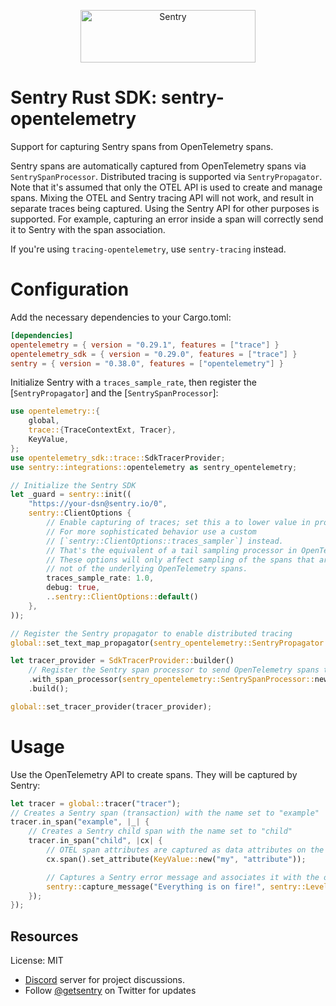 <p align="center">
  <a href="https://sentry.io/?utm_source=github&utm_medium=logo" target="_blank">
    <img src="https://sentry-brand.storage.googleapis.com/sentry-wordmark-dark-280x84.png" alt="Sentry" width="280" height="84">
  </a>
</p>

# Sentry Rust SDK: sentry-opentelemetry

Support for capturing Sentry spans from OpenTelemetry spans.

Sentry spans are automatically captured from OpenTelemetry spans via `SentrySpanProcessor`.
Distributed tracing is supported via `SentryPropagator`.
Note that it's assumed that only the OTEL API is used to create and manage spans.
Mixing the OTEL and Sentry tracing API will not work, and result in separate traces being captured.
Using the Sentry API for other purposes is supported.
For example, capturing an error inside a span will correctly send it to Sentry with the span association.

If you're using `tracing-opentelemetry`, use `sentry-tracing` instead.

# Configuration

Add the necessary dependencies to your Cargo.toml:

```toml
[dependencies]
opentelemetry = { version = "0.29.1", features = ["trace"] }
opentelemetry_sdk = { version = "0.29.0", features = ["trace"] }
sentry = { version = "0.38.0", features = ["opentelemetry"] }
```

Initialize Sentry with a `traces_sample_rate`, then register the [`SentryPropagator`] and the
[`SentrySpanProcessor`]:

```rust
use opentelemetry::{
    global,
    trace::{TraceContextExt, Tracer},
    KeyValue,
};
use opentelemetry_sdk::trace::SdkTracerProvider;
use sentry::integrations::opentelemetry as sentry_opentelemetry;

// Initialize the Sentry SDK
let _guard = sentry::init((
    "https://your-dsn@sentry.io/0",
    sentry::ClientOptions {
        // Enable capturing of traces; set this a to lower value in production.
        // For more sophisticated behavior use a custom
        // [`sentry::ClientOptions::traces_sampler`] instead.
        // That's the equivalent of a tail sampling processor in OpenTelemetry.
        // These options will only affect sampling of the spans that are sent to Sentry,
        // not of the underlying OpenTelemetry spans.
        traces_sample_rate: 1.0,
        debug: true,
        ..sentry::ClientOptions::default()
    },
));

// Register the Sentry propagator to enable distributed tracing
global::set_text_map_propagator(sentry_opentelemetry::SentryPropagator::new());

let tracer_provider = SdkTracerProvider::builder()
    // Register the Sentry span processor to send OpenTelemetry spans to Sentry
    .with_span_processor(sentry_opentelemetry::SentrySpanProcessor::new())
    .build();

global::set_tracer_provider(tracer_provider);
```

# Usage

Use the OpenTelemetry API to create spans. They will be captured by Sentry:

```rust
let tracer = global::tracer("tracer");
// Creates a Sentry span (transaction) with the name set to "example"
tracer.in_span("example", |_| {
    // Creates a Sentry child span with the name set to "child"
    tracer.in_span("child", |cx| {
        // OTEL span attributes are captured as data attributes on the Sentry span
        cx.span().set_attribute(KeyValue::new("my", "attribute"));

        // Captures a Sentry error message and associates it with the ongoing child span
        sentry::capture_message("Everything is on fire!", sentry::Level::Error);
    });
});
```

## Resources

License: MIT

- [Discord](https://discord.gg/ez5KZN7) server for project discussions.
- Follow [@getsentry](https://twitter.com/getsentry) on Twitter for updates
